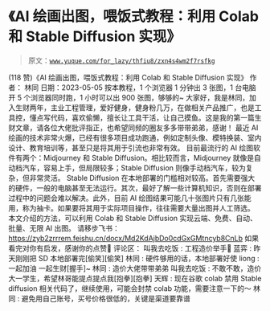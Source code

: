 # 《AI 绘画出图，喂饭式教程：利用 Colab 和 Stable Diffusion 实现》

> 原文：[`www.yuque.com/for_lazy/thfiu8/zxn4s4wm2f7rsfkg`](https://www.yuque.com/for_lazy/thfiu8/zxn4s4wm2f7rsfkg)

<ne-h2 id="4d28fa73" data-lake-id="4d28fa73"><ne-heading-ext><ne-heading-anchor></ne-heading-anchor><ne-heading-fold></ne-heading-fold></ne-heading-ext><ne-heading-content><ne-text id="u20f843da">(118 赞)《AI 绘画出图，喂饭式教程：利用 Colab 和 Stable Diffusion 实现》</ne-text></ne-heading-content></ne-h2> <ne-p id="u8b99caf4" data-lake-id="u8b99caf4"><ne-text id="u60f59ef2">作者： 林同</ne-text></ne-p> <ne-p id="uc45f31ef" data-lake-id="uc45f31ef"><ne-text id="u5f703113">日期：2023-05-05</ne-text></ne-p> <ne-p id="uee4ad303" data-lake-id="uee4ad303"><ne-text id="u7f82f754">按本教程，1 个浏览器 1 分钟出 3 张图，1 台电脑开 5 个浏览器同时跑，1 小时可以出 900 张图，够够的~</ne-text></ne-p> <ne-p id="u300041ac" data-lake-id="u300041ac"><ne-text id="ud387688c">大家好，我是林同，加入生财两年，主业工程管理，爱好健身，健身粉几万，在做相关产品推广，也是工具控，懂点写代码，喜欢偷懒，擅长让工具干活，让自己摸鱼。这是我的第一篇生财文章，请各位大佬批评指正，也希望同频的圈友多多带带弟弟，感谢！</ne-text></ne-p> <ne-p id="uc32089b8" data-lake-id="uc32089b8"><ne-text id="ud03a94b3">最近 AI 绘画的技术非常火爆，已经有很多项目成功跑通，例如定制头像、模特换装、室内设计、教育培训等，甚至只是将其用于引流也非常有效。</ne-text></ne-p> <ne-p id="u9d6643eb" data-lake-id="u9d6643eb"><ne-text id="uc8a71e6a">目前最流行的 AI 绘图软件有两个：Midjourney 和 Stable Diffusion。相比较而言，Midjourney 就像是自动档汽车，容易上手，但局限较多；Stable Diffusion 则像手动档汽车，较为复杂，但非常灵活。</ne-text></ne-p> <ne-p id="u7ec37f40" data-lake-id="u7ec37f40"><ne-text id="ub27686c4">Stable Diffusion 在本地部署的门槛相对较高。首先需要强大的硬件，一般的电脑甚至无法运行。其次，最好了解一些计算机知识，否则在部署过程中的问题会难以解决。此外，目前 AI 绘图结果可能几十张图片只有几张能用，称为抽卡。如果要将其用于实际项目操作，往往需要大量出图并人工筛选。</ne-text></ne-p> <ne-p id="uae112622" data-lake-id="uae112622"><ne-text id="u6904908e">本文介绍的方法，可以利用 Colab 和 Stable Diffusion 实现云端、免费、自动、批量、无限 AI 出图。</ne-text></ne-p> <ne-p id="u0e87899e" data-lake-id="u0e87899e"><ne-text id="uae3ad03f">请移步飞书：</ne-text></ne-p> <ne-p id="uc89333e6" data-lake-id="uc89333e6">[<ne-text id="u30bd0258">https://zyb2zrrrem.feishu.cn/docx/Md2KdAjbDo0cdGxGMtncyb8CnLb</ne-text>](https://zyb2zrrrem.feishu.cn/docx/Md2KdAjbDo0cdGxGMtncyb8CnLb)</ne-p> <ne-p id="u4f95965c" data-lake-id="u4f95965c"><ne-text id="u31724afa">如果看完对你有启发，感谢你的点赞🙇‍</ne-text></ne-p> <ne-hole id="u0c1059ac" data-lake-id="u0c1059ac"><ne-card data-card-name="hr" data-card-type="block" id="rsMT5" data-event-boundary="card"><ne-p id="ubb9493cd" data-lake-id="ubb9493cd"><ne-text id="u8a4e6e11">评论区：</ne-text></ne-p> <ne-p id="ud7cfdaf1" data-lake-id="ud7cfdaf1"><ne-text id="ud6b69f2d">叫我去吃饭 : 工程造价举手🙌</ne-text> <ne-text id="u9598972c">蓝弈 : 昨天刚刚把 SD 本地部署完[偷笑][偷笑]</ne-text> <ne-text id="uc970d2c4">林同 : 硬件够用的话，本地部署好使</ne-text> <ne-text id="uad45a771">liong : 一起加油 一起生财[握手]~</ne-text> <ne-text id="u5a1c8317">林同 : 造价大佬带带弟弟</ne-text> <ne-text id="u36724d66">叫我去吃饭 : 不敢不敢，造价大一学生，希望林哥能提点提点我[抱拳][抱拳]</ne-text> <ne-text id="u4cbcb02b">天辉 : 现在谷歌 colab 禁用 Stable diffusion 相关代码了，继续使用，可能会封禁 colab 功能，需要注意一下的～</ne-text> <ne-text id="u6a95a0e6">林同 : 避免用自己账号，买号价格很低的，关键是渠道要靠谱</ne-text></ne-p></ne-card></ne-hole>